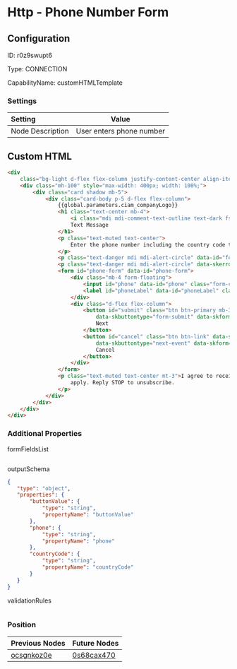 # Http - Phone Number Form
## Configuration
ID:  r0z9swupt6

Type: CONNECTION 

CapabilityName: customHTMLTemplate

### Settings
| Setting | Value  |
| :------------------------ | ---------------------------------------- |
| Node Description | User enters phone number | 
 


## Custom HTML
```html
<div
    class="bg-light d-flex flex-column justify-content-center align-items-center position-absolute top-0 start-0 bottom-0 end-0 overflow-auto">
    <div class="mh-100" style="max-width: 400px; width: 100%;">
        <div class="card shadow mb-5">
            <div class="card-body p-5 d-flex flex-column">
                {{global.parameters.ciam_companyLogo}}
                <h1 class="text-center mb-4">
                    <i class="mdi mdi-comment-text-outline text-dark fs-1" aria-hidden="true"></i>
                    Text Message
                </h1>
                <p class="text-muted text-center">
                    Enter the phone number including the country code that you want to use for authentication.
                </p>
                <p class="text-danger mdi mdi-alert-circle" data-id="feedback" data-skcomponent="skerror"></p>
                <p class="text-danger mdi mdi-alert-circle" data-skerrorid="phone" data-skcomponent="skerrormessage"></p>
                <form id="phone-form" data-id="phone-form">
                    <div class="mb-4 form-floating">
                        <input id="phone" data-id="phone" class="form-control" type="text" name="phone" placeholder="Phone Number" autocomplete="off"/>
                        <label id="phoneLabel" data-id="phoneLabel" class="form-label" for="phone">Phone Number</label>
                    </div>
                    <div class="d-flex flex-column">
                        <button id="submit" class="btn btn-primary mb-3" data-skcomponent="skbutton"
                            data-skbuttontype="form-submit" data-skform="phone-form" data-skbuttonvalue="submit">
                            Next
                        </button>
                        <button id="cancel" class="btn btn-link" data-skcomponent="skbutton"
                            data-skbuttontype="next-event" data-skform="phone-form" data-skbuttonvalue="cancel">
                            Cancel
                        </button>
                    </div>
                </form>
                <p class="text-muted text-center mt-3">I agree to receive a one-time passcode. Message and data rates may
                    apply. Reply STOP to unsubscribe.
                </p>
            </div>
        </div>
    </div>
</div>
```


### Additional Properties
formFieldsList
 ```json 

```


outputSchema
 ```json 
{
	"type": "object",
	"properties": {
		"buttonValue": {
			"type": "string",
			"propertyName": "buttonValue"
		},
		"phone": {
			"type": "string",
			"propertyName": "phone"
		},
		"countryCode": {
			"type": "string",
			"propertyName": "countryCode"
		}
	}
}
```


validationRules
 ```json 

```




### Position
| Previous Nodes | Future Nodes |
| :------------- | ------------ |
| [ocsgnkoz0e](./ocsgnkoz0e.md) | [0s68cax470](./0s68cax470.md) |